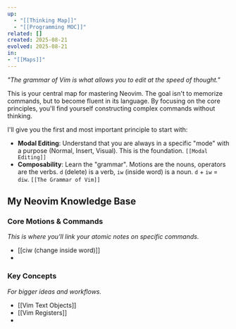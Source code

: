 ```yaml
---
up:
  - "[[Thinking Map]]"
  - "[[Programming MOC]]"
related: []
created: 2025-08-21
evolved: 2025-08-21
in: 
- "[[Maps]]"
---
```

*"The grammar of Vim is what allows you to edit at the speed of thought."*

This is your central map for mastering Neovim. The goal isn't to memorize commands, but to become fluent in its language. By focusing on the core principles, you'll find yourself constructing complex commands without thinking.

I'll give you the first and most important principle to start with:

- **Modal Editing**: Understand that you are always in a specific "mode" with a purpose (Normal, Insert, Visual). This is the foundation. `[[Modal Editing]]`
- **Composability**: Learn the "grammar". Motions are the nouns, operators are the verbs. `d` (delete) is a verb, `iw` (inside word) is a noun. `d` + `iw` = `diw`. `[[The Grammar of Vim]]`

## My Neovim Knowledge Base

### Core Motions & Commands
*This is where you'll link your atomic notes on specific commands.*
- [[ciw (change inside word)]]
- 

### Key Concepts
*For bigger ideas and workflows.*
- [[Vim Text Objects]]
- [[Vim Registers]]
- 
